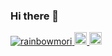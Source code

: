 ### Hi there 👋

<p align="left">
  <a href="https://github.com/rainbowmori/rainbowmori/">
    <img src="https://komarev.com/ghpvc/?username=rainbowmori" alt="rainbowmori" />
  </a>
  <a href="http://twitter.com/rainbowmori">
    <img height="20" src="https://img.shields.io/twitter/follow/rainbowmori?label=Twitter&logo=twitter&style=flat" />
  </a>
  <a href="https://github.com/rainbowmori">
    <img height="20" src="https://img.shields.io/github/followers/rainbowmori?label=follow&logo=github&style=flat" />
  </a>
</p>
